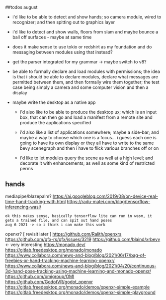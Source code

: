 
##todos august	

- i'd like to be able to detect and show hands; so camera module, wired to recognizer; and then spitting out to graphics layer

- i'd like to detect and show walls, floors from slam and maybe bounce a ball off surfaces - maybe at same time

- does it make sense to use tokio or redshirt as my foundation and do messaging between modules using that instead?

- get the parser integrated for my grammar -> maybe switch to v8?

- be able to formally declare and load modules with permissions; the idea is that i should be able to declare modules, declare what messages are permitted between them, and then formally wire them together; the test case being simply a camera and some computer vision and then a display


- maybe write the desktop as a native app

	- i'd also like to be able to produce the desktop ux; which is an input box, that can then go and load a manifest from a remote site and produce the applications specified

	- i'd also like a list of applications somewhere; maybe a side-bar; and maybe a way to choose which one is a focus... i guess each one is going to have its own display or they all have to write to the same bevy scenegraph and then i have to flick various branches off or on

	- i'd like to let modules query the scene as well at a high level; and decorate it with enhancements; as well as some kind of restricted perms


## hands

mediapipe/blazepalm?
	https://ai.googleblog.com/2019/08/on-device-real-time-hand-tracking-with.html
	https://radu-matei.com/blog/tensorflow-inferencing-wasi/

	ok this makes sense, basically tensorflow lite can run in wasm, it gets a trained file, and can spit out hand poses
	aug 6 2021 -> so i think i can make this work

openxr? [ revisit later ]
	https://github.com/Ralith/openxrs
	https://github.com/gfx-rs/gfx/issues/3219
	https://github.com/blaind/xrbevy            <- very interesting
	https://monado.dev/
	https://gitlab.freedesktop.org/monado/monado
	https://www.collabora.com/news-and-blog/blog/2021/06/17/bag-of-freebies-xr-hand-tracking-machine-learning-openxr/
	https://www.collabora.com/news-and-blog/blog/2021/04/20/continuous-3d-hand-pose-tracking-using-machine-learning-and-monado-openxr/
	https://github.com/omigroup/OMI
	https://github.com/GodotVR/godot_openxr
	https://gitlab.freedesktop.org/monado/demos/openxr-simple-example
	https://gitlab.freedesktop.org/monado/demos/openxr-simple-playground

